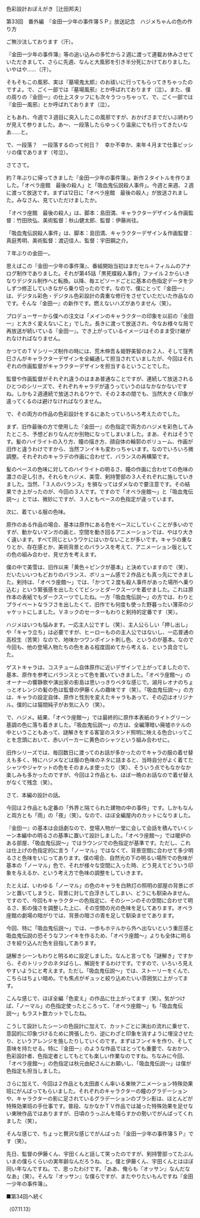 <!-- source: http://web.archive.org/web/20250215190716/http://www.style.fm/as/05_column/tsujita/tsujita33.shtml -->

色彩設計おぼえがき［辻田邦夫］

第33回　番外編　『金田一少年の事件簿ＳＰ』放送記念　ハジメちゃんの色の作り方

ご無沙汰しております（汗）。

『金田一少年の事件簿』等の追い込みの多忙から２週に渡って連載お休みさせていただきまして、さらに先週、なんと大風邪を引き半分死にかけておりました。いやはや……（汗）。

そもそもこの風邪、実は『墓場鬼太郎』のお祓いに行ってもらってきちゃったのですよ。で、ごく一部では『墓場風邪』とか呼ばれております（泣）。また、僕の周りの『金田一』の仕上スタッフにも次々うつっちゃって、で、ごく一部では『金田一風邪』とか呼ばれております（泣）。

ともあれ、今週で３週目に突入したこの風邪ですが、おかげさまでだいぶ終わりが見えて参りました。あ〜、一段落したらゆっくり温泉にでも行ってきたいなあ……と。

で、一段落？　一段落するのって何日？　幸か不幸か、来年４月まで仕事ビッシリの僕であります（号泣）。

さてさて。

約７年ぶりに帰ってきました『金田一少年の事件簿』。新作２タイトルを作りました。「オペラ座館　最後の殺人」と「吸血鬼伝説殺人事件」。今週と来週、２週に渡って放送です。まずは12日に「オペラ座館　最後の殺人」が放送されました。みなさん、見ていただけましたか。

「オペラ座館　最後の殺人」は、脚本：島田満、キャラクターデザイン＆作画監督：竹田欣弘、美術監督：秋山健太郎、監督：伊藤尚往。

「吸血鬼伝説殺人事件」は、脚本：島田満、キャラクターデザイン＆作画監督：真庭秀明、美術監督：渡辺佳人、監督：宇田鋼之介。

７年ぶりの金田一。

思えばこの『金田一少年の事件簿』、番組開始当初はまだセル＋フィルムのアナログ制作でありました。それが第45話「黒死蝶殺人事件」ファイル２からいきなりデジタル制作へと転換。以降、毎エピソードごとに基本の色指定データを少しずつ修正していきながら乗り切ったのです。なので、僕にとって『金田一』は、デジタル彩色・デジタル色彩設計の貴重な修行をさせていただいた作品なのです。そんな『金田一』の新作です。燃えないハズがありません（笑）。

プロデューサーから僕への注文は「メインのキャラクターの印象を以前の『金田一』と大きく変えないこと」でした。長きに渡って放送され、今なお様々な局で再放送が続いている『金田一』。でき上がっているイメージはそのまま受け継がれなければなりません。

かつてのＴＶシリーズ制作の時には、荒木伸吾＆姫野美智のお２人、そして窪秀巳さんがキャラクターデザインを全編通して担当されていましたが、今回はそれぞれの作画監督がキャラクターデザインを担当するということでした。

監督や作画監督がそれぞれ違うのはまあ普通なことですが、連続して放送されるひとつのシリーズで、それぞれキャラデが違うっていうのはなかなかないですね。しかも２週連続で放送されるワケで、その２本の間でも、当然大きく印象が違ってくるのは避けなければなりません。

で、その両方の作品の色彩設計をするにあたっていろいろ考えたのでした。

まず、旧作最後の方で使用した『金田一』の色指定で両方のハジメを彩色してみたところ、予想どおりなんだか別物になってしまいました。まあ、それはそうです。髪のハイライトの入り方、瞳の描き方、顔自体の輪郭のボリューム、作画が旧作と違うわけですから、当然フンイキも変わっちゃいます。なのでいろいろ微調整。それぞれのキャラデの作画に合わせて、バランスの再構築です。

髪のベースの色味に対してのハイライトの明るさ、瞳の作画に合わせての色味の濃さの足し引き。それらをハジメ、美雪、剣持警部の３人それぞれに施していきました。当然、「３人のバランス」を損なってはダメなので要注意です。その結果でき上がったのが、今回の３人です。ですので「オペラ座館〜」と「吸血鬼伝説〜」とでは、微妙にですが、３人ともベースの色指定が違っています。

次に、着ている服の色味。

原作のある作品の場合、基本は原作にある色をベースにしていくことが多いのですが、動かないマンガの画と、空間を動き回るアニメーションでは、やはり大きく違います。すべて同じというワケにはいかないことが多いです。キャラの重なりとか、存在感とか、美術背景とのバランスを考えて、アニメーション版としての色の組み合わせ、見せ方を考えます。

僕の中で美雪は、旧作以来「黄色＋ピンクが基本」と決めていますので（笑）、だいたいいつもどおりのバランス、ボリューム感で２作品とも真っ先にできました。剣持は、「オペラ座館〜」では、「かつて２度も殺人事件があった場所へ乗り込む」という緊張感を出したくてビシッとダークスーツを着せました。これは原作本の表紙でもダークスーツでしたね。一方「吸血鬼伝説〜」の方では、わりとプライベートなラフさを出したくて、旧作でも何度も使った野暮ったい薄茶のジャケットにしました。Ｖネックのセーターもわりと剣持的定番です（笑）。

ハジメはいつも悩みます。一応主人公ですし（笑）、主人公らしい「押し出し」や「キャラ立ち」は必要ですが、ヒーローものの主人公ではないし、一応普通の高校生（苦笑）なので、地味かつワンポイント刺し色、というのが基本。なので今回も、他の登場人物たちの色をある程度固めてから考える、という具合でした。

ゲストキャラは、コスチューム自体原作に近いデザインで上がってましたので、基本、原作を参考にバランスとって色を置いていきました。「オペラ座館〜」のオーナーの響静歌や演出家の影島は思いっきりベタな感じで。湖月レオナのちょっとオレンジの髪の色は監督の伊藤くんの趣味です（笑）。「吸血鬼伝説〜」の方は、キャラの設定自体、原作と性別を変えたキャラもあって、その辺はオリジナル。僕的には猫間純子がお気に入り（笑）。

で、ハジメ。結果、「オペラ座館〜」では最終的に原作本表紙のライトグリーン基調の色に落ち着きました。「吸血鬼伝説〜」の方は、全編薄暗い廃墟ホテルの中ということもあって、謎解きをする客室のスタンド照明に映える色合いってことを念頭において、赤いパーカーに黄色のシャツという組み合わせに。

旧作シリーズでは、毎回数日に渡ってのお話が多かったのでキャラの服の着せ替えも多く、特にハジメなどは服の色味のネタに詰まると、当時自分がよく着てたシャツやジャケットの色をそのまんま使ったり（笑）、そういう点でもなかなか楽しみも多かったのですが、今回は２作品とも、ほぼ一晩のお話なので着せ替えがなくて残念（笑）。

さて、本編の設計の話。

今回は２作品とも定番の「外界と隔てられた建物の中の事件」です。しかもなんと両方とも「雨」の「夜」（笑）。なので、ほぼ全編屋内のカットになりました。

『金田一』の基本は会話劇なので、登場人物が一堂に会して会話を積んでいくシーン本編中の明るさの基準に置いて設計しました。「オペラ座館〜」では暖炉のある部屋、「吸血鬼伝説〜」ではラウンジでの色指定が基準です。ただし、これは仕上げの色指定的に言う「ノーマル」ではなくて、背景空間に合わせて多少明るさと色味をいじってあります。僕の場合、自然光の下の明るい場所での色味が基本の「ノーマル」色で、それが様々な空間に入った時、どう見えてどういう印象を与えるか、という考え方で色味の調整をしていきます。

たとえば、いわゆる「ノーマル」の色のキャラを白熱灯の照明の部屋の背景にポンと置いてしまうと、背景に対して白浮きしてしまい、どうにも馴染みません。ですので、今回もキャラクターの色指定に、そのシーンのその空間に合わせて明るさ、影の強さを調整した上に、その空間の光の色味を足してあります。オペラ座館の劇場の暗がりでは、背景の暗さの青を足して馴染ませてあります。

今回、特に「吸血鬼伝説〜」では、一歩もホテルから外へ出ないという重圧感と吸血鬼伝説の恐そうなフンイキを作るため、「オペラ座館〜」よりも全体に明るさを絞り込んだ色を目指してあります。

謎解きシーンもわりと明るめに設定しました。なんと言っても「謎解き」ですから、そのトリックのネタばらし、解説をするわけです。ですので、いろいろ見えやすいようにと考えます。ただし「吸血鬼伝説〜」では、ストーリーをくんで、こちらはちょい暗め。でも焦点がギュッと絞り込めたいい雰囲気に上がってます。

こんな感じで、ほぼ全編「色変え」の作品に仕上がってます（笑）。気がつけば、「ノーマル」の色指定使ったところって、「オペラ座館〜」も「吸血鬼伝説〜」もラスト数カットでしたね。

こうして設計したシーンの色設計に加えて、カットごとに演出の流れに乗せて、意図的に印象づけるために誇張したり、逆にわざと印象を消すように埋没させたり、というアレンジを施したりしていくのです。まずはフンイキを作り、そして意味を持たせる。特に『金田一』のような作品ではとっても重要で、なおかつ、色彩設計者、色指定者としてもとても楽しい作業なのですね。ちなみに今回、「オペラ座館〜」の色指定は秋元由紀さんにお願いし、「吸血鬼伝説〜」は僕が色指定も担当しました。

さらに加えて、今回は２作品とも太田直くん率いる東映アニメーション特殊効果班にがんばってもらいました。それぞれのキャラクターの瞳のグラデーションや、キャラクターの影に足されているグラデーションのブラシ影は、ほとんどが特殊効果班の手仕事です。普段、なかなかＴＶ作品では凝った特殊効果を足せない東映作品ではありますが、日頃のうっぷんを晴らすかの勢いでがんばってくれました（笑）。

そんな感じで、ちょっと贅沢な感じでがんばった『金田一少年の事件簿ＳＰ』です（笑）。

先日、監督の伊藤くん、宇田くんと話して笑ったのですが、剣持警部ってたぶんいまの僕らくらいの実年齢なんだろうね、と。僕と伊藤くん、宇田くんとはほぼ同い年なんですね。で、思ったわけです。「ああ、俺らも『オッサン』なんだななあ」（笑）。そんな『オッサン』な僕らですが、またやりたいもんですね『金田一少年の事件簿』。

■第34回へ続く

（07.11.13）
